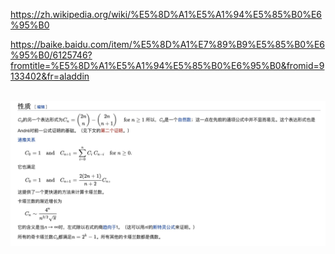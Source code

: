 https://zh.wikipedia.org/wiki/%E5%8D%A1%E5%A1%94%E5%85%B0%E6%95%B0  

https://baike.baidu.com/item/%E5%8D%A1%E7%89%B9%E5%85%B0%E6%95%B0/6125746?fromtitle=%E5%8D%A1%E5%A1%94%E5%85%B0%E6%95%B0&fromid=9133402&fr=aladdin

 ![](https://github.com/FFizzZZ/Fizz/blob/master/Algorithm/Pictures/Catalan.jpg)
 
 

